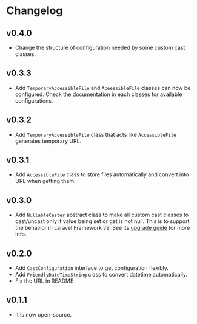# Changelog

## v0.4.0
- Change the structure of configuration needed by some custom cast classes.

## v0.3.3
- Add `TemporaryAccessibleFile` and `AceessibleFile` classes can now be configured. Check the
  documentation in each classes for available configurations.

## v0.3.2
- Add `TemporaryAccessibleFile` class that acts like `AccessibleFile`  generates temporary URL.

## v0.3.1
- Add `AccessibleFile` class to store files automatically and convert into URL when getting them.

## v0.3.0
- Add `NullableCaster` abstract class to make all custom cast classes to cast/uncast only if value
  being set or get is not null. This is to support the behavior in Laravel Framework v9. See its
  [upgrade guide](https://laravel.com/docs/9.x/upgrade#custom-casts-and-null) for more info.

## v0.2.0
- Add `CastConfiguration` interface to get configuration flexibly.
- Add `FriendlyDateTimeString` class to convert datetime automatically.
- Fix the URL in README

## v0.1.1
- It is now open-source.
